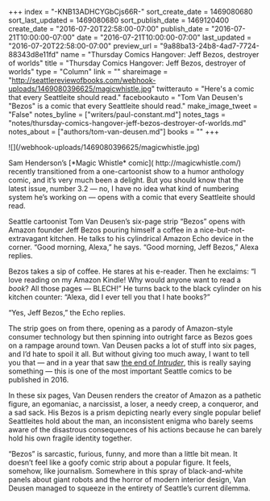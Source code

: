 +++
index = "-KNB13ADHCYGbCjs66R-"
sort_create_date = 1469080680
sort_last_updated = 1469080680
sort_publish_date = 1469120400
create_date = "2016-07-20T22:58:00-07:00"
publish_date = "2016-07-21T10:00:00-07:00"
date = "2016-07-21T10:00:00-07:00"
last_updated = "2016-07-20T22:58:00-07:00"
preview_url = "9a88ba13-24b8-4ad7-7724-88343d8e11fd"
name = "Thursday Comics Hangover: Jeff Bezos, destroyer of worlds"
title = "Thursday Comics Hangover: Jeff Bezos, destroyer of worlds"
type = "Column"
link = ""
shareimage = "http://seattlereviewofbooks.com/webhook-uploads/1469080396625/magicwhistle.jpg"
twitterauto = "Here's a comic that every Seattleite should read."
facebookauto = "Tom Van Deusen's \"Bezos\" is a comic that every Seattleite should read."
make_image_tweet = "False"
notes_byline = ["writers/paul-constant.md"]
notes_tags = "notes/thursday-comics-hangover-jeff-bezos-destroyer-of-worlds.md"
notes_about = ["authors/tom-van-deusen.md"]
books = ""
+++
<p class="image-left">![](/webhook-uploads/1469080396625/magicwhistle.jpg)</p>Sam Henderson’s [*Magic Whistle* comic]( http://magicwhistle.com/) recently transitioned from a one-cartoonist show to a humor anthology comic, and it’s very much been a delight. But you should know that the latest issue, number 3.2 — no, I have no idea what kind of numbering system he’s working on — opens with a comic that every Seattleite should read.

Seattle cartoonist Tom Van Deusen’s six-page strip “Bezos” opens with Amazon founder Jeff Bezos pouring himself a coffee in a nice-but-not-extravagant kitchen. He talks to his cylindrical Amazon Echo device in the corner. “Good morning, Alexa,” he says. “Good morning, Jeff Bezos,” Alexa replies.

Bezos takes a sip of coffee. He stares at his e-reader. Then he exclaims: “I love reading on my Amazon Kindle! Why would anyone want to read a *book*? All those pages — BLECH!” He turns back to the black cylinder on his kitchen counter: “Alexa, did I ever tell you that I hate books?”

“Yes, Jeff Bezos,” the Echo replies.

The strip goes on from there, opening as a parody of Amazon-style consumer technology but then spinning into outright farce as Bezos goes on a rampage around town. Van Deusen packs a lot of stuff into six pages, and I’d hate to spoil it all. But without giving too much away, I want to tell you that — and in a year that saw [the end of *Intruder*]( http://www.seattlereviewofbooks.com/notes/2016/07/05/barging-right-on-in/), this is really saying something — this is one of the most important Seattle comics to be published in 2016.

In these six pages, Van Deusen renders the creator of Amazon as a pathetic figure, an egomaniac, a narcissist, a loser, a needy creep, a conqueror, and a sad sack. His Bezos is a prism depicting nearly every single popular belief Seattleites hold about the man, an inconsistent enigma who barely seems aware of the disastrous consequences of his actions because he can barely hold his own fragile identity together.

“Bezos” is sarcastic, furious, funny, and more than a little bit mean. It doesn’t feel like a goofy comic strip about a popular figure. It feels, somehow, like journalism. Somewhere in this spray of black-and-white panels about giant robots and the horror of modern interior design, Van Deusen managed to squeeze in the entirety of Seattle’s current dilemma.


